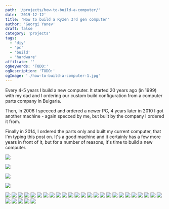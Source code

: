 ```yaml
---
path: '/projects/how-to-build-a-computer/'
date: '2019-12-12'
title: 'How to build a Ryzen 3rd gen computer'
author: 'Georgi Yanev'
draft: false
category: 'projects'
tags:
  - 'diy'
  - 'pc'
  - 'build'
  - 'hardware'
affiliate: ''
ogKeywords: 'TODO:'
ogDescription: 'TODO:'
ogImage: './how-to-build-a-computer-1.jpg'
---
```


Every 4-5 years I build a new computer. It started 20 years ago (in 1999) with my dad and I ordering our custom build configuration from a computer parts company in Bulgaria.

Then, in 2006 I specced and ordered a newer PC, 4 years later in 2010 I got another machine - again specced by me, but built by the company I ordered it from.

Finally in 2014, I ordered the parts only and built my current computer, that I'm typing this post on. It's a good machine and it certainly has a few more years in front of it, but for a number of reasons, it's time to build a new computer.

![](how-to-build-a-computer-1.jpg)

![](how-to-build-a-computer-2.jpg)

![](how-to-build-a-computer-3.jpg)

![](how-to-build-a-computer-4.jpg)

![](how-to-build-a-computer-5.jpg)
![](how-to-build-a-computer-6.jpg)
![](how-to-build-a-computer-7.jpg)
![](how-to-build-a-computer-8.jpg)
![](how-to-build-a-computer-9.jpg)
![](how-to-build-a-computer-10.jpg)
![](how-to-build-a-computer-11.jpg)
![](how-to-build-a-computer-12.jpg)
![](how-to-build-a-computer-13.jpg)
![](how-to-build-a-computer-14.jpg)
![](how-to-build-a-computer-15.jpg)
![](how-to-build-a-computer-16.jpg)
![](how-to-build-a-computer-17.jpg)
![](how-to-build-a-computer-18.jpg)
![](how-to-build-a-computer-19.jpg)
![](how-to-build-a-computer-20.jpg)
![](how-to-build-a-computer-21.jpg)
![](how-to-build-a-computer-22.jpg)
![](how-to-build-a-computer-23.jpg)
![](how-to-build-a-computer-24.jpg)
![](how-to-build-a-computer-25.jpg)
![](how-to-build-a-computer-26.jpg)
![](how-to-build-a-computer-27.jpg)
![](how-to-build-a-computer-28.jpg)
![](how-to-build-a-computer-29.jpg)
![](how-to-build-a-computer-30.jpg)
![](how-to-build-a-computer-31.jpg)
![](how-to-build-a-computer-32.jpg)
![](how-to-build-a-computer-33.jpg)
![](how-to-build-a-computer-34.jpg)

[0]: Linkslist
[1]: TODO:
